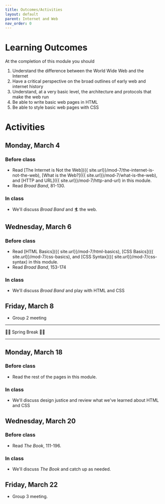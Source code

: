 ```yaml
---
title: Outcomes/Activities
layout: default
parent: Internet and Web
nav_order: 0
---
```


# Learning Outcomes

At the completion of this module you should

1. Understand the difference between the World Wide Web and the Internet
2. Have a critical perspective on the broad outlines of early web and internet history
3. Understand, at a very basic level, the architecture and protocols that make the web run
3. Be able to write basic web pages in HTML
4. Be able to style basic web pages with CSS

# Activities

## Monday, March 4

### Before class

- Read [The Internet is Not the Web]({{ site.url}}/mod-7/the-internet-is-not-the-web), [What is the Web?]({{ site.url}}/mod-7/what-is-the-web), and [HTTP and URL]({{ site.url}}/mod-7/http-and-url) in this module.
- Read *Broad Band*, 81-130.

### In class

- We'll discuss *Broad Band* and 🏄 the web.

## Wednesday, March 6

### Before class

- Read [HTML Basics]({{ site.url}}/mod-7/html-basics), [CSS Basics]({{ site.url}}/mod-7/css-basics), and [CSS Syntax]({{ site.url}}/mod-7/css-syntax) in this module.
- Read *Broad Band*, 153-174

### In class

- We'll discuss *Broad Band* and play with HTML and CSS

## Friday, March 8

- Group 2 meeting

---

🌱🌱 Spring Break 🌱🌱

---

## Monday, March 18

### Before class

- Read the rest of the pages in this module.

### In class

- We'll discuss design justice and review what we've learned about HTML and CSS

## Wednesday, March 20

### Before class

- Read *The Book*, 111-196.

### In class

- We'll discuss *The Book* and catch up as needed.

## Friday, March 22

- Group 3 meeting.
